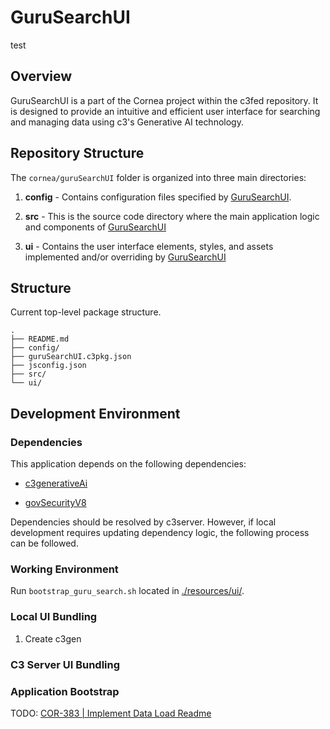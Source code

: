 # GuruSearchUI

test

## Overview

GuruSearchUI is a part of the Cornea project within the c3fed repository. It is designed to provide an intuitive and efficient user interface for searching and managing data using c3's Generative AI technology.

## Repository Structure

The `cornea/guruSearchUI` folder is organized into three main directories:

1. **config** - Contains configuration files specified by [GuruSearchUI](https://github.com/c3-e/c3fed/tree/cornea/develop/cornea/guruSearchUI/config).

2. **src** - This is the source code directory where the main application logic and components of [GuruSearchUI](https://github.com/c3-e/c3fed/tree/cornea/develop/cornea/guruSearchUI/src)

3. **ui** - Contains the user interface elements, styles, and assets implemented and/or overriding by [GuruSearchUI](https://github.com/c3-e/c3fed/tree/cornea/develop/cornea/guruSearchUI/ui)

## Structure

Current top-level package structure.

```
.
├── README.md
├── config/
├── guruSearchUI.c3pkg.json
├── jsconfig.json
├── src/
└── ui/

```

## Development Environment

### Dependencies

This application depends on the following dependencies:

- [c3generativeAi](https://github.com/c3-e/c3generativeAi)

- [govSecurityV8](https://github.com/c3-e/c3fed/pull/2033)

Dependencies should be resolved by c3server. However, if local development requires updating dependency logic, the following
process can be followed.

### Working Environment

Run `bootstrap_guru_search.sh` located in [./resources/ui/](./resources/ui/bootstrap_guru_search.sh).

### Local UI Bundling

1. Create c3gen

### C3 Server UI Bundling

### Application Bootstrap

TODO: [COR-383 | Implement Data Load Readme](https://c3energy.atlassian.net/browse/COR-383)
